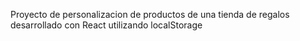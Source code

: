 Proyecto de personalizacion de productos de una tienda de regalos desarrollado con React utilizando localStorage
